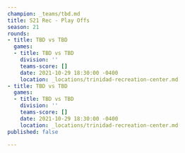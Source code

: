 ```yaml
---
champion: _teams/tbd.md
title: S21 Rec - Play Offs
season: 21
rounds:
- title: TBD vs TBD
  games:
  - title: TBD vs TBD
    division: ''
    teams-score: []
    date: 2021-10-29 18:30:00 -0400
    location: _locations/trinidad-recreation-center.md
- title: TBD vs TBD
  games:
  - title: TBD vs TBD
    division: ''
    teams-score: []
    date: 2021-10-29 18:30:00 -0400
    location: _locations/trinidad-recreation-center.md
published: false

---
```

